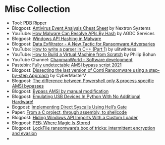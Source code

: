 # Misc Collection

- Tool: [PDB Ripper](https://github.com/horsicq/PDBRipper)
- Blogpost: [Antivirus Event Analysis Cheat Sheet](https://www.nextron-systems.com/2021/08/16/antivirus-event-analysis-cheat-sheet-v1-8-2/) by Nextron Systems
- YouTube: [How Malware Can Resolve APIs By Hash](https://youtu.be/q8of74upT_g) by AGDC Services
- Blogpost: [Windows API Hashing in Malware](https://www.ired.team/offensive-security/defense-evasion/windows-api-hashing-in-malware) 
- Blogpost: [Data Exfiltrator - A New Tactic for Ransomware Adversaries](https://blog.reversinglabs.com/blog/data-exfiltrator?hss_channel=lcp-974105)
- YouTube: [How to write a parser in C++ (Part 1)](https://www.youtube.com/watch?v=Ql4sG1Aem-I&list=PLaXsdjqTEdE6HsnjMjFzsE-7ag-kxWIZn) by ulitwitness
- YouTube: [How to Build a Virtual Machine from Scratch](https://www.youtube.com/watch?v=Ql4sG1Aem-I&list=PLaXsdjqTEdE6HsnjMjFzsE-7ag-kxWIZn) by Philip Bohun
- YouTube Channel: [ChapmanWorld - Software development](https://www.youtube.com/c/ChapmanWorldOnTube/videos)
- Pastebin: [Fully undetectable AMSI bypass script 2021](https://pastebin.com/RMYrXZPr?s=09)
- Blogpost: [Dissecting the last version of Conti Ransomware using a step-by-step Approach](https://cybergeeks.tech/dissecting-the-last-version-of-conti-ransomware-using-a-step-by-step-approach/) by CyberMasterV
- Blogpost: [The difference between Powershell only & process specific AMSI bypasses](https://s3cur3th1ssh1t.github.io/Powershell-and-the-.NET-AMSI-Interface/)
- Blogpost: [Bypass AMSI by manual modification](https://s3cur3th1ssh1t.github.io/Bypass_AMSI_by_manual_modification/)
- Blogpost: [Emulating USB Devices In Python With No Additional Hardware!](https://breaking-the-system.blogspot.com/2014/08/emulating-usb-devices-in-python-with-no.html)
- Bogpost: [Implementing Direct Syscalls Using Hell’s Gate](https://teamhydra.blog/2020/09/18/implementing-direct-syscalls-using-hells-gate/)
- Paper: [From a C project, through assembly, to shellcode](https://vx-underground.org/papers/VXUG/Exclusive/FromaCprojectthroughassemblytoshellcodeHasherezade.pdf)
- Blogpost: [Hiding Windows API Imports With a Custom Loader](https://blog.christophetd.fr/hiding-windows-api-imports-with-a-customer-loader/)
- Blogpost: [PEB: Where Magic Is Stored](https://malwareandstuff.com/peb-where-magic-is-stored/)
- Blogpost: [LockFile ransomware’s box of tricks: intermittent encryption and evasion](https://news.sophos.com/en-us/2021/08/27/lockfile-ransomwares-box-of-tricks-intermittent-encryption-and-evasion/)
- 
